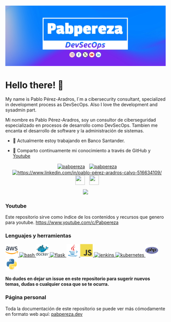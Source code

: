 

![](banner_github.jpg)


# Hello there! 👋

My name is Pablo Pérez-Aradros, I´m a cibersecurity consultant, specialized in development process as DevSecOps. Also I love the development and sysadmin part. 

Mi nombre es Pablo Pérez-Aradros, soy un consultor de ciberseguridad especializado en procesos de desarrollo como DevSecOps. Tambien me encanta el desarrollo de software y la administración de sistemas.

- 🔭 Actualmente estoy trabajando en Banco Santander.

- 🤝 Comparto continuamente mi conocimiento a través de GitHub y [Youtube](https://www.youtube.com/channel/UCGfKISiN7usAdxvcGivm_OA)



<p align="center">
<a href="https://twitter.com/pabpereza" target="blank"><img align="center" src="https://raw.githubusercontent.com/rahuldkjain/github-profile-readme-generator/master/src/images/icons/Social/twitter.svg" alt="pabpereza" height="30" width="40" style="margin-left:10px" /></a>    
<a href="https://www.youtube.com/c/pabpereza" target="blank"><img align="center" src="https://raw.githubusercontent.com/rahuldkjain/github-profile-readme-generator/master/src/images/icons/Social/youtube.svg" alt="pabpereza" height="30" width="40" style="margin-left:10px" /></a>      
<a href="https://www.linkedin.com/in/pablo-pérez-aradros-calvo-516634109/" target="blank"><img align="center" src="https://raw.githubusercontent.com/rahuldkjain/github-profile-readme-generator/master/src/images/icons/Social/linked-in-alt.svg" alt="https://www.linkedin.com/in/pablo-pérez-aradros-calvo-516634109/" height="30" width="40" style="margin-left:10px"/></a>   
<a href="https://www.tiktok.com/@pabpereza" target="blank"><img align="center" src="https://www.edigitalagency.com.au/wp-content/uploads/TikTok-icon-glyph.png"  height="30" width="30" style="margin-left:10px"/></a>   
<a href="https://www.instagram.com/pabpereza/" target="blank"><img align="center" src="https://upload.wikimedia.org/wikipedia/commons/thumb/e/e7/Instagram_logo_2016.svg/2048px-Instagram_logo_2016.svg.png"  height="30" width="30" style="margin-left:10px" /></a>
</p>

<p align="center">
<img src="https://github-readme-stats.vercel.app/api?username=pabpereza&show_icons=true&theme=dracula">
</p>

### Youtube
Este repositorio sirve como índice de los contenidos y recursos que genero para youtube.
https://www.youtube.com/c/Pabpereza

### Lenguajes y herramientas
<p align="left"> <a href="https://aws.amazon.com" target="_blank"> <img src="https://raw.githubusercontent.com/devicons/devicon/master/icons/amazonwebservices/amazonwebservices-original-wordmark.svg" alt="aws" width="40" height="40"/> </a> <a href="https://www.gnu.org/software/bash/" target="_blank"> <img src="https://www.vectorlogo.zone/logos/gnu_bash/gnu_bash-icon.svg" alt="bash" width="40" height="40"/> </a> <a href="https://www.docker.com/" target="_blank"> <img src="https://raw.githubusercontent.com/devicons/devicon/master/icons/docker/docker-original-wordmark.svg" alt="docker" width="40" height="40"/> </a> <a href="https://flask.palletsprojects.com/" target="_blank"> <img src="https://www.vectorlogo.zone/logos/pocoo_flask/pocoo_flask-icon.svg" alt="flask" width="40" height="40"/> </a> <a href="https://www.java.com" target="_blank"> <img src="https://raw.githubusercontent.com/devicons/devicon/master/icons/java/java-original.svg" alt="java" width="40" height="40"/> </a> <a href="https://developer.mozilla.org/en-US/docs/Web/JavaScript" target="_blank"> <img src="https://raw.githubusercontent.com/devicons/devicon/master/icons/javascript/javascript-original.svg" alt="javascript" width="40" height="40"/> </a> <a href="https://www.jenkins.io" target="_blank"> <img src="https://www.vectorlogo.zone/logos/jenkins/jenkins-icon.svg" alt="jenkins" width="40" height="40"/> </a> <a href="https://kubernetes.io" target="_blank"> <img src="https://www.vectorlogo.zone/logos/kubernetes/kubernetes-icon.svg" alt="kubernetes" width="40" height="40"/> </a> <a href="https://www.php.net" target="_blank"> <img src="https://raw.githubusercontent.com/devicons/devicon/master/icons/php/php-original.svg" alt="php" width="40" height="40"/> </a> <a href="https://www.python.org" target="_blank"> <img src="https://raw.githubusercontent.com/devicons/devicon/master/icons/python/python-original.svg" alt="python" width="40" height="40"/> </a> </p>

**No dudes en dejar un issue en este repositorio para sugerir nuevos temas, dudas o cualquier cosa que se te ocurra.**

### Página personal 
 Toda la documentación de este repositorio se puede ver más cómodamente en formato web aquí: [pabpereza.dev](https://pabpereza.dev)

